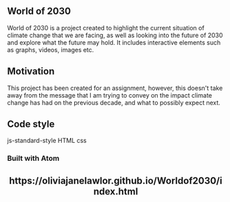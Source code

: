 <h2>World of 2030</h2>
World of 2030 is a project created to highlight the current situation of climate change that we are facing, as well as looking
into the future of 2030 and explore what the future may hold. It includes interactive elements such as graphs, videos, images etc. 

<h2>Motivation</h2>
This project has been created for an assignment, however, this doesn't take away from the message that I am trying to convey on
the impact climate change has had on the previous decade, and what to possibly expect next.

<h2>Code style</h2>

js-standard-style HTML css

<h3>Built with Atom</h3>

<center><h2>https://oliviajanelawlor.github.io/Worldof2030/index.html</h2></center>
